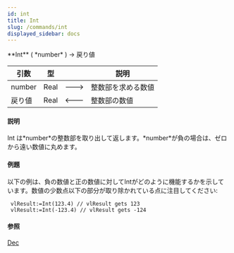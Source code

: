 ```yaml
---
id: int
title: Int
slug: /commands/int
displayed_sidebar: docs
---
```


<!--REF #_command_.Int.Syntax-->**Int** ( *number* ) -> 戻り値<!-- END REF-->
<!--REF #_command_.Int.Params-->
| 引数 | 型 |  | 説明 |
| --- | --- | --- | --- |
| number | Real | &#x1F852; | 整数部を求める数値 |
| 戻り値 | Real | &#x1F850; | 整数部の数値 |

<!-- END REF-->

#### 説明 

<!--REF #_command_.Int.Summary-->Int は*number*の整数部を取り出して返します。<!-- END REF-->*number*が負の場合は、ゼロから遠い数値に丸めます。

#### 例題 

以下の例は、負の数値と正の数値に対してIntがどのように機能するかを示しています。数値の少数点以下の部分が取り除かれている点に注目してください:

```4d
 vlResult:=Int(123.4) // vlResult gets 123
 vlResult:=Int(-123.4) // vlResult gets -124
```

#### 参照 

[Dec](dec.md)  